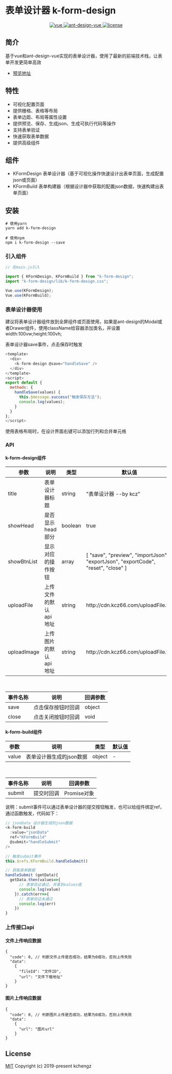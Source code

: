 


# 表单设计器 k-form-design

<p align="center">
  <a href="https://github.com/vuejs/vue">
    <img src="https://img.shields.io/badge/vue-2.6.10-brightgreen.svg" alt="vue">
  </a>
  <a href="https://github.com/vueComponent/ant-design-vue">
    <img src="https://img.shields.io/badge/Ant%20Design%20Vue-1.3.14-blue" alt="ant-design-vue">
  </a>
  <a href="https://github.com/Kchengz/k-form-design/blob/master/LICENSE">
    <img src="https://img.shields.io/github/license/mashape/apistatus.svg" alt="license">
  </a>
</p>

## 简介
基于vue和ant-design-vue实现的表单设计器，使用了最新的前端技术栈，让表单开发更简单高效
- [预览地址](http://cdn.kcz66.com/2.1.5/form-design.html)
<!-- - [开源地址](https://github.com/Kchengz/k-form-design) -->

## 特性
- 可视化配置页面
- 提供栅格、表格等布局
- 表单边距、布局等属性设置
- 提供预览、保存、生成json、生成可执行代码等操作
- 支持表单验证
- 快速获取表单数据
- 提供高级组件

## 组件
- KFormDesign 表单设计器（基于可视化操作快速设计出表单页面，生成配置json或页面）
- KFormBuild 表单构建器（根据设计器中获取的配置json数据，快速构建出表单页面）

## 安装
```
# 使用yarn 
yarn add k-form-design

# 使用npm 
npm i k-form-design --save
```

### 引入组件
``` javascript
// 在main.js引入

import { KFormDesign, KFormBuild } from "k-form-design";
import "k-form-design/lib/k-form-design.css";

Vue.use(KFormDesign);
Vue.use(KFormBuild);
```

### 表单设计器使用
建议将表单设计器组件放到全屏组件或页面使用，如果是ant-design的Modal或者Drawer组件，使用className给容器添加类名，并设置width:100vw;height:100vh;

表单设计器save事件，点击保存时触发

```  javascript
<template>
  <div>
    <k-form-design @save="handleSave" />
  </div>
</template>
<script>
export default {
  methods: {
    handleSave(values) {
      this.$message.success("触发保存方法");
      console.log(values);
    }
  }
};
</script>
```

使用表格布局时，在设计界面右键可以添加行列和合并单元格


### API
#### k-form-design组件

  <table>
    <thead>
      <tr>
        <th>参数</th>
        <th>说明</th>
        <th>类型</th>
        <th>默认值</th>
      </tr>
    </thead>
    <tbody>
      <tr>
        <td>title</td>
        <td>表单设计器标题</td>
        <td>string</td>
        <td>"表单设计器 --by kcz"</td>
      </tr>
      <tr>
        <td>showHead</td>
        <td>是否显示head部分</td>
        <td>boolean</td>
        <td>true</td>
      </tr>
      <tr>
        <td>showBtnList</td>
        <td>显示对应的操作按钮</td>
        <td>array</td>
        <td>[
        "save",
        "preview",
        "importJson",
        "exportJson",
        "exportCode",
        "reset",
        "close"
      ]</td>
      </tr>
      <tr>
        <td>uploadFile</td>
        <td>上传文件的默认api地址</td>
        <td>string</td>
        <td>http://cdn.kcz66.com/uploadFile.txt</td>
      </tr>
      <tr>
        <td>uploadImage</td>
        <td>上传图片的默认api地址</td>
        <td>string</td>
        <td>http://cdn.kcz66.com/uploadFile.txt</td>
      </tr>
    </tbody>
  </table>
<br />
  <table>
    <thead>
      <tr>
        <th>事件名称</th>
        <th colspan="2">说明</th>
        <th>回调参数</th>
      </tr>
    </thead>
    <tbody>
      <tr>
        <td>save</td>
        <td colspan="2">点击保存按钮时回调</td>
        <td>object</td>
      </tr>
      <tr>
        <td>close</td>
        <td colspan="2">点击关闭按钮时回调</td>
        <td>void</td>
      </tr>
    </tbody>
  </table>

#### k-form-build组件
<table>
    <thead>
      <tr>
        <th>参数</th>
        <th>说明</th>
        <th>类型</th>
        <th>默认值</th>
      </tr>
    </thead>
    <tbody>
      <tr>
        <td>value</td>
        <td>表单设计器生成的json数据</td>
        <td>object</td>
        <td>-</td>
      </tr>
    </tbody>
  </table>
<br />
  <table>
    <thead>
      <tr>
        <th>事件名称</th>
        <th>说明</th>
        <th>回调参数</th>
      </tr>
    </thead>
    <tbody>
      <tr>
        <td>submit</td>
        <td>提交时回调</td>
        <td>Promise对象</td>
      </tr>
    </tbody>
  </table>

说明：submit事件可以通过表单设计器的提交按钮触发，也可以给组件绑定ref，通过函数触发，代码如下：

``` javascript
// jsonData 设计器生成的json数据
<k-form-build
  :value="jsonData"
  ref="KFormBuild"
  @submit="handleSubmit"
/>
   
// 触发submit事件
this.$refs.KFormBuild.handleSubmit()

// 获取表单数据
handleSubmit (getData){
  getData.then(values=>{
      // 表单验证通过，并拿到values值
      console.log(value)
    }).catch(err=>{
      // 表单验证未通过
      console.log(err)
    })
}

```

### 上传接口api
#### 文件上传响应数据
```
{
  "code": 0, // 判断文件上传是否成功，结果为0成功，否则上传失败
  "data":
    {
      "fileId": "文件ID",
      "url": "文件下载地址"
    }
}
```
#### 图片上传响应数据
```
{
  "code": 0, // 判断图片上传是否成功，结果为0成功，否则上传失败
  "data":
    {
      "url": "图片url"
    }
}
```
<!-- <p style="color:#ca6820;">
说明，该项目已经把所有需要的依赖全部打包了，包括UI组件，无需额外引入依赖即可使用，但是包的体积增大了许多
</p>	 -->


<!-- 
![1.jpg](https://i.loli.net/2019/09/29/X2h9Kji5HpC6ZdB.png)
![2.jpg](https://i.loli.net/2019/09/29/OzBGS6F2ZmflMCw.png)
![3.jpg](https://i.loli.net/2019/09/29/oYOjwT3qUr2SMmA.png)
![4.jpg](https://i.loli.net/2019/09/29/JtCDZELxe3r5ARl.png)
![5.jpg](https://i.loli.net/2019/09/29/NTGmdoDPXvqHJMe.png) -->
<!-- ## 支持
如果你发现了新的bug或者有新的feature request，请新建一个issue -->

License
---
[MIT](https://github.com/Kchengz/k-form-design/blob/master/LICENSE)
Copyright (c) 2019-present kchengz